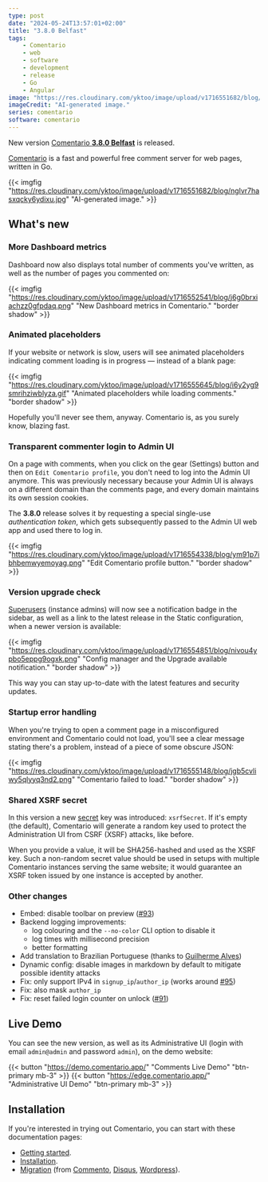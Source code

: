 ```yaml
---
type: post
date: "2024-05-24T13:57:01+02:00"
title: "3.8.0 Belfast"
tags:
    - Comentario
    - web
    - software
    - development
    - release
    - Go
    - Angular
image: "https://res.cloudinary.com/yktoo/image/upload/v1716551682/blog/nglvr7hasxqcky6ydixu.jpg"
imageCredit: "AI-generated image."
series: comentario
software: comentario
---
```


New version [Comentario **3.8.0 Belfast**](https://gitlab.com/comentario/comentario/-/releases/v3.8.0) is released.

[Comentario](/software/comentario) is a fast and powerful free comment server for web pages, written in Go.

{{< imgfig "https://res.cloudinary.com/yktoo/image/upload/v1716551682/blog/nglvr7hasxqcky6ydixu.jpg" "AI-generated image." >}}

## What's new

<!--more-->

### More Dashboard metrics

Dashboard now also displays total number of comments you've written, as well as the number of pages you commented on:

{{< imgfig "https://res.cloudinary.com/yktoo/image/upload/v1716552541/blog/j6g0brxiachzz0gfpdaq.png" "New Dashboard metrics in Comentario." "border shadow" >}}

### Animated placeholders

If your website or network is slow, users will see animated placeholders indicating comment loading is in progress — instead of a blank page:

{{< imgfig "https://res.cloudinary.com/yktoo/image/upload/v1716555645/blog/i6y2yg9smrihziwblyza.gif" "Animated placeholders while loading comments." "border shadow" >}}

Hopefully you'll never see them, anyway. Comentario is, as you surely know, blazing fast.

### Transparent commenter login to Admin UI

On a page with comments, when you click on the gear (Settings) button and then on `Edit Comentario profile`, you don't need to log into the Admin UI anymore. This was previously necessary because your Admin UI is always on a different domain than the comments page, and every domain maintains its own session cookies.

The **3.8.0** release solves it by requesting a special single-use *authentication token*, which gets subsequently passed to the Admin UI web app and used there to log in.

{{< imgfig "https://res.cloudinary.com/yktoo/image/upload/v1716554338/blog/ym91p7ibhbemwyemoyag.png" "Edit Comentario profile button." "border shadow" >}}

### Version upgrade check

[Superusers](https://docs.comentario.app/en/kb/permissions/superuser/) (instance admins) will now see a notification badge in the sidebar, as well as a link to the latest release in the Static configuration, when a newer version is available:

{{< imgfig "https://res.cloudinary.com/yktoo/image/upload/v1716554851/blog/nivou4ypbo5eppg9ogxk.png" "Config manager and the Upgrade available notification." "border shadow" >}}

This way you can stay up-to-date with the latest features and security updates.

### Startup error handling

When you're trying to open a comment page in a misconfigured environment and Comentario could not load, you'll see a clear message stating there's a problem, instead of a piece of some obscure JSON:

{{< imgfig "https://res.cloudinary.com/yktoo/image/upload/v1716555148/blog/jgb5cvliwy5qlyyq3nd2.png" "Comentario failed to load." "border shadow" >}}

### Shared XSRF secret

In this version a new [secret](https://docs.comentario.app/en/configuration/backend/secrets/) key was introduced: `xsrfSecret`. If it's empty (the default), Comentario will generate a random key used to protect the Administration UI from CSRF (XSRF) attacks, like before.

When you provide a value, it will be SHA256-hashed and used as the XSRF key. Such a non-random secret value should be used in setups with multiple Comentario instances serving the same website; it would guarantee an XSRF token issued by one instance is accepted by another.

### Other changes

* Embed: disable toolbar on preview ([#93](https://gitlab.com/comentario/comentario/-/issues/93))
* Backend logging improvements:
    * log colouring and the `--no-color` CLI option to disable it
    * log times with millisecond precision
    * better formatting
* Add translation to Brazilian Portuguese (thanks to [Guilherme Alves](https://gitlab.com/behindsecurity))
* Dynamic config: disable images in markdown by default to mitigate possible identity attacks
* Fix: only support IPv4 in `signup_ip`/`author_ip` (works around [#95](https://gitlab.com/comentario/comentario/-/issues/95))
* Fix: also mask `author_ip`
* Fix: reset failed login counter on unlock ([#91](https://gitlab.com/comentario/comentario/-/issues/91))

## Live Demo

You can see the new version, as well as its Administrative UI (login with email `admin@admin` and password `admin`), on the demo website:

{{< button "https://demo.comentario.app/" "Comments Live Demo" "btn-primary mb-3" >}}
{{< button "https://edge.comentario.app/" "Administrative UI Demo" "btn-primary mb-3" >}}

## Installation

If you're interested in trying out Comentario, you can start with these documentation pages:

* [Getting started](https://docs.comentario.app/en/getting-started/).
* [Installation](https://docs.comentario.app/en/installation/).
* [Migration](https://docs.comentario.app/en/installation/migration/) (from [Commento](https://docs.comentario.app/en/installation/migration/commento/), [Disqus](https://docs.comentario.app/en/installation/migration/disqus/), [Wordpress](https://docs.comentario.app/en/installation/migration/wordpress/)).
